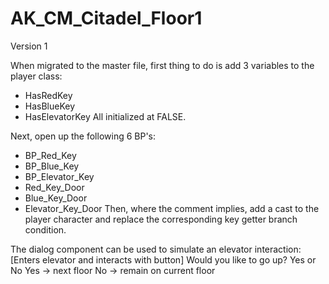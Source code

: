 # AK_CM_Citadel_Floor1
Version 1

When migrated to the master file, first thing to do is add 3 variables to the player class:
  - HasRedKey
  - HasBlueKey
  - HasElevatorKey
All initialized at FALSE.

Next, open up the following 6 BP's:
  - BP_Red_Key
  - BP_Blue_Key
  - BP_Elevator_Key
  - Red_Key_Door
  - Blue_Key_Door
  - Elevator_Key_Door
Then, where the comment implies, add a cast to the player character and replace the corresponding key getter branch condition.

The dialog component can be used to simulate an elevator interaction:
  [Enters elevator and interacts with button]
    Would you like to go up?
      Yes
      or
      No
    Yes -> next floor
    No -> remain on current floor
